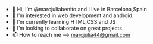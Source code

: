   - 👋 Hi, I’m @marcjuliabenito and I live in Barcelona,Spain
- 👀 I’m interested in web development and android.
- 🌱 I’m currently learning HTML,CSS and JS
- 💞️ I’m looking to collaborate on great projects
- 📫 How to reach me --> marcjulia44@gmail.com

<!---
marcjuliabenito/marcjuliabenito is a ✨ special ✨ repository because its `README.md` (this file) appears on your GitHub profile.
You can click the Preview link to take a look at your changes.
--->
